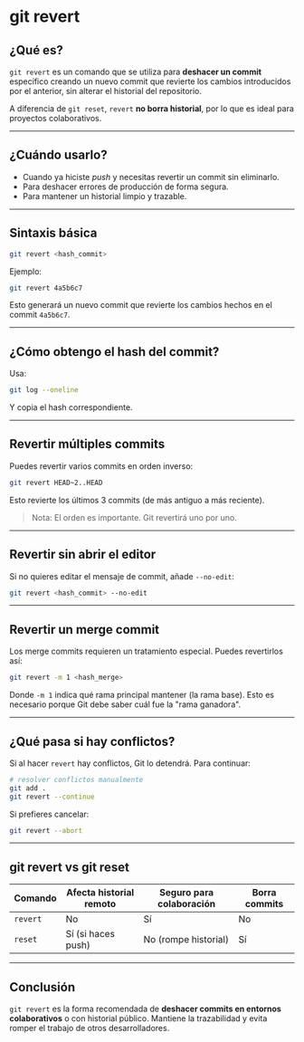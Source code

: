 # git revert

## ¿Qué es?

`git revert` es un comando que se utiliza para **deshacer un commit** específico creando un nuevo commit que revierte los cambios introducidos por el anterior, sin alterar el historial del repositorio.

A diferencia de `git reset`, `revert` **no borra historial**, por lo que es ideal para proyectos colaborativos.

---

## ¿Cuándo usarlo?

- Cuando ya hiciste *push* y necesitas revertir un commit sin eliminarlo.
- Para deshacer errores de producción de forma segura.
- Para mantener un historial limpio y trazable.

---

## Sintaxis básica

```bash
git revert <hash_commit>
```

Ejemplo:

```bash
git revert 4a5b6c7
```

Esto generará un nuevo commit que revierte los cambios hechos en el commit `4a5b6c7`.

---

## ¿Cómo obtengo el hash del commit?

Usa:

```bash
git log --oneline
```

Y copia el hash correspondiente.

---

## Revertir múltiples commits

Puedes revertir varios commits en orden inverso:

```bash
git revert HEAD~2..HEAD
```

Esto revierte los últimos 3 commits (de más antiguo a más reciente).

> Nota: El orden es importante. Git revertirá uno por uno.

---

## Revertir sin abrir el editor

Si no quieres editar el mensaje de commit, añade `--no-edit`:

```bash
git revert <hash_commit> --no-edit
```

---

## Revertir un merge commit

Los merge commits requieren un tratamiento especial. Puedes revertirlos así:

```bash
git revert -m 1 <hash_merge>
```

Donde `-m 1` indica qué rama principal mantener (la rama base). Esto es necesario porque Git debe saber cuál fue la "rama ganadora".

---

## ¿Qué pasa si hay conflictos?

Si al hacer `revert` hay conflictos, Git lo detendrá. Para continuar:

```bash
# resolver conflictos manualmente
git add .
git revert --continue
```

Si prefieres cancelar:

```bash
git revert --abort
```

---

## git revert vs git reset

| Comando      | Afecta historial remoto | Seguro para colaboración | Borra commits |
|--------------|--------------------------|---------------------------|----------------|
| `revert`     |  No                   |  Sí                    |  No         |
| `reset`      |  Sí (si haces push)    |  No (rompe historial)   |  Sí         |

---

## Conclusión

`git revert` es la forma recomendada de **deshacer commits en entornos colaborativos** o con historial público. Mantiene la trazabilidad y evita romper el trabajo de otros desarrolladores.

